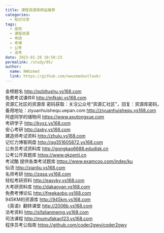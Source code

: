```yaml
---
title: 课程资源库网站推荐
categories: 
  - 知识分享
tags: 
  - 高校
  - 课程资源
  - 考研
  - 考博
  - 公考
  - 法考
date: 2023-01-28 10:50:23
permalink: /study/05/
author: 
  name: NWUzmed
  link: https://github.com/nwuzmedoutlook/
---
```


金榜题名		http://qzbltushu.ys168.com
<br>免费考试课件R		http://mfkskj.ys168.com
<br>资源汇社区的资源库	密码获取：关注公众号“资源汇社区”，回复：资源库密码，备用地址：ziyuanhuishequ.uepan.com	http://ziyuanhuishequ.ys168.com
<br>阿虚同学的储物间		https://www.axutongxue.com
<br>考研学子		http://kyxz.ys168.com
<br>安心考研		http://axky.ys168.com
<br>建造师考试资料		http://zhulu.ys168.com
<br>记忆力博客网盘		http://qq351605872.ys168.com
<br>公务员考试资料库		http://gongkao6688.edudisk.cn
<br>公考公开真题库		https://www.gkzenti.cn
<br>考试酷	提供各类考试题库	https://www.examcoo.com/index/ku
<br>仙流		http://xianliu.ys168.com
<br>名师考研		http://zqsq.ys168.com
<br>轻松考研资料		http://easyky.ys168.com
<br>大考研资料库		http://dakaoyan.ys168.com
<br>免费考博论坛		http://freekaobo.ys168.com
<br>945KM的资源库		http://945km.ys168.com
<br>《英语》翻转课堂		http://2006b.ys168.com
<br>法考资料		http://sifalianmemg.ys168.com
<br>司法课程		http://mumufakao123.ys168.com
<br>程序员考公指南		https://github.com/coder2gwy/coder2gwy
